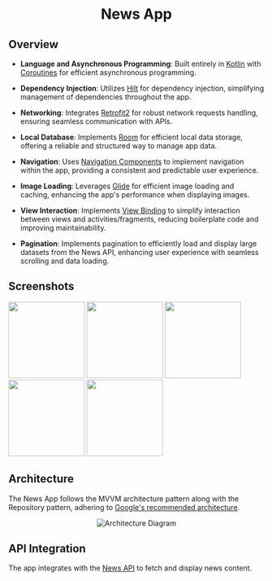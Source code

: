 <div align="center">
    <h1>News App</h1>
</div>

## Overview

- **Language and Asynchronous Programming**: Built entirely in [Kotlin](https://kotlinlang.org/) with [Coroutines](https://developer.android.com/kotlin/coroutines) for efficient asynchronous programming.
  
- **Dependency Injection**: Utilizes [Hilt](https://developer.android.com/training/dependency-injection/hilt-android) for dependency injection, simplifying management of dependencies throughout the app.
  
- **Networking**: Integrates [Retrofit2](https://square.github.io/retrofit/) for robust network requests handling, ensuring seamless communication with APIs.

- **Local Database**: Implements [Room](https://developer.android.com/jetpack/androidx/releases/room) for efficient local data storage, offering a reliable and structured way to manage app data.

- **Navigation**: Uses [Navigation Components](https://developer.android.com/guide/navigation) to implement navigation within the app, providing a consistent and predictable user experience.

- **Image Loading**: Leverages [Glide](https://bumptech.github.io/glide/) for efficient image loading and caching, enhancing the app's performance when displaying images.

- **View Interaction**: Implements [View Binding](https://developer.android.com/topic/libraries/view-binding) to simplify interaction between views and activities/fragments, reducing boilerplate code and improving maintainability.

- **Pagination**: Implements pagination to efficiently load and display large datasets from the News API, enhancing user experience with seamless scrolling and data loading.
  
## Screenshots

<p float="left">
  <img src="https://github.com/user-attachments/assets/40126277-120f-463a-b4cf-2a215f4509a2" width=150" />
  <img src="https://github.com/user-attachments/assets/c8af72d2-fc68-475b-b1fb-d949b119e47c" width="150" />
  <img src="https://github.com/user-attachments/assets/fd5e6a84-195a-4a70-881f-9519144928a4" width=150" />
  <img src="https://github.com/user-attachments/assets/1a31de14-7197-4ad5-afe0-d333b41b92fc" width="150" />
  <img src="https://github.com/user-attachments/assets/1734c7d7-5d30-49f0-88ea-c46b19e9d0b2" width="150" />
</p>

## Architecture

The News App follows the MVVM architecture pattern along with the Repository pattern, adhering to [Google's recommended architecture](https://developer.android.com/topic/architecture).

<div align="center">
    <img src="https://github.com/bedirhanssaglam/weather-app/assets/105479937/e6ffd008-ea7d-4379-a787-e4e434707e83" alt="Architecture Diagram">
</div>

## API Integration

The app integrates with the [News API](https://newsapi.org/) to fetch and display news content.

